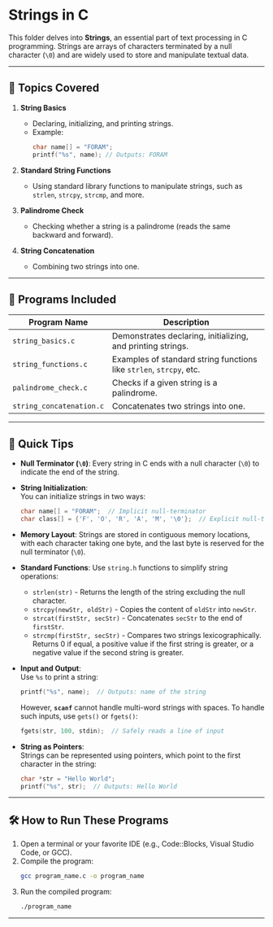 # **Strings in C**

This folder delves into **Strings**, an essential part of text processing in C programming. Strings are arrays of characters terminated by a null character (`\0`) and are widely used to store and manipulate textual data.

---

## 🚀 **Topics Covered**

1. **String Basics**  
   - Declaring, initializing, and printing strings.  
   - Example:  
     ```c
     char name[] = "FORAM";
     printf("%s", name); // Outputs: FORAM
     ```

2. **Standard String Functions**  
   - Using standard library functions to manipulate strings, such as `strlen`, `strcpy`, `strcmp`, and more.  

3. **Palindrome Check**  
   - Checking whether a string is a palindrome (reads the same backward and forward).  
   
4. **String Concatenation**  
   - Combining two strings into one.  

---

## 📂 **Programs Included**

| **Program Name**             | **Description**                                                      |
|------------------------------|----------------------------------------------------------------------|
| `string_basics.c`            | Demonstrates declaring, initializing, and printing strings.          |
| `string_functions.c`         | Examples of standard string functions like `strlen`, `strcpy`, etc. |
| `palindrome_check.c`         | Checks if a given string is a palindrome.                            |
| `string_concatenation.c`     | Concatenates two strings into one.                                   |

---

## 🌟 **Quick Tips**

- **Null Terminator (`\0`)**: Every string in C ends with a null character (`\0`) to indicate the end of the string.
- **String Initialization**:  
   You can initialize strings in two ways:  
   ```c
   char name[] = "FORAM";  // Implicit null-terminator
   char class[] = {'F', 'O', 'R', 'A', 'M', '\0'};  // Explicit null-terminator
   ```
- **Memory Layout**: Strings are stored in contiguous memory locations, with each character taking one byte, and the last byte is reserved for the null terminator (`\0`).
  
- **Standard Functions**: Use `string.h` functions to simplify string operations:  
   - `strlen(str)` - Returns the length of the string excluding the null character.  
   - `strcpy(newStr, oldStr)` - Copies the content of `oldStr` into `newStr`.  
   - `strcat(firstStr, secStr)` - Concatenates `secStr` to the end of `firstStr`.  
   - `strcmp(firstStr, secStr)` - Compares two strings lexicographically. Returns 0 if equal, a positive value if the first string is greater, or a negative value if the second string is greater.

- **Input and Output**:  
   Use `%s` to print a string:  
   ```c
   printf("%s", name);  // Outputs: name of the string
   ```

   However, **`scanf`** cannot handle multi-word strings with spaces. To handle such inputs, use `gets()` or `fgets()`:
   ```c
   fgets(str, 100, stdin);  // Safely reads a line of input
   ```

- **String as Pointers**:  
   Strings can be represented using pointers, which point to the first character in the string:
   ```c
   char *str = "Hello World";
   printf("%s", str);  // Outputs: Hello World
   ```
---

## 🛠 **How to Run These Programs**

1. Open a terminal or your favorite IDE (e.g., Code::Blocks, Visual Studio Code, or GCC).  
2. Compile the program:  
   ```bash
   gcc program_name.c -o program_name
   ```
3. Run the compiled program:  
   ```bash
   ./program_name
   ```

---
